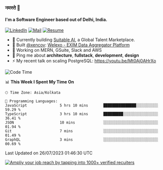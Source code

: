 ### नमस्ते 🙏

#### I'm a Software Engineer based out of Delhi, India.

[![LinkedIn](https://img.shields.io/badge/linkedin-%230077B5.svg)](https://linkedin.com/in/sambhav2612)
[![Mail](https://img.shields.io/badge/gmail-D14836)](mailto:sambhavjain2612@gmail.com)
[![Resume](https://img.shields.io/badge/resume-%23#FFFF00.svg)](https://mega.nz/file/IjA3yaoB#BFfQg1-aKva0piAd_wWs8Hf5dlnYRQ2ZkwtYwNMzBhA)

- 🏢 Currently building [Suitable AI](https://suitable.ai), a Global Talent Marketplace.
- 💅 Built [@xencov](https://github.com/xencov): [Welexo - EXIM Data Aggregator Platform](https://welexo.com)
- 🌱 Working on MERN, GSuite, Slack and AWS
- 💬 Ping me about **architecture**, **fullstack**, **development**, **design**
- ⚡️ My recent talk on scaling PostgreSQL: https://youtu.be/Mt0Aj0AHrXo

<!--START_SECTION:waka-->
![Code Time](http://img.shields.io/badge/Code%20Time-3%2C561%20hrs%2032%20mins-blue)

📊 **This Week I Spent My Time On** 

```text
🕑︎ Time Zone: Asia/Kolkata

💬 Programming Languages: 
JavaScript               5 hrs 10 mins       ███████████████░░░░░░░░░░   59.29 % 
TypeScript               3 hrs 10 mins       █████████░░░░░░░░░░░░░░░░   36.41 % 
JSON                     10 mins             ░░░░░░░░░░░░░░░░░░░░░░░░░   01.94 % 
Git                      7 mins              ░░░░░░░░░░░░░░░░░░░░░░░░░   01.49 % 
GraphQL                  3 mins              ░░░░░░░░░░░░░░░░░░░░░░░░░   00.69 % 
```


 Last Updated on 26/07/2023 01:46:30 UTC
<!--END_SECTION:waka-->

[![Ampliy your job reach by tapping into 1000+ verified recuiters](https://user-images.githubusercontent.com/19583619/212717528-45b497fd-e886-4452-90fe-93829667bd63.png)](https://suitable.ai)

